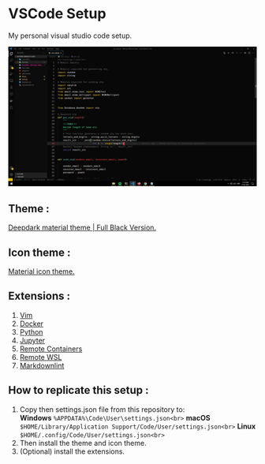 # VSCode Setup
My personal visual studio code setup.

![Alt text](Screenshots/Screenshot.png "How my setup looks like :")

## Theme :
[Deepdark material theme | Full Black Version.](https://marketplace.visualstudio.com/items?itemName=Nimda.deepdark-material)<br>

## Icon theme :
[Material icon theme.](https://marketplace.visualstudio.com/items?itemName=PKief.material-icon-theme)<br>

## Extensions :
1. [Vim](https://marketplace.visualstudio.com/items?itemName=vscodevim.vim)<br>
2. [Docker](https://marketplace.visualstudio.com/items?itemName=ms-azuretools.vscode-docker)<br>
3. [Python](https://marketplace.visualstudio.com/items?itemName=ms-python.python)<br>
4. [Jupyter](https://marketplace.visualstudio.com/items?itemName=ms-toolsai.jupyter)<br>
5. [Remote Containers](https://marketplace.visualstudio.com/items?itemName=ms-vscode-remote.remote-containers)<br>
6. [Remote WSL](https://marketplace.visualstudio.com/items?itemName=ms-vscode-remote.remote-wsl)<br>
7. [Markdownlint](https://marketplace.visualstudio.com/items?itemName=DavidAnson.vscode-markdownlint)<br>

## How to replicate this setup :
1. Copy then settings.json file from this repository to: <br>
    **Windows** `%APPDATA%\Code\User\settings.json<br>`
    **macOS** `$HOME/Library/Application Support/Code/User/settings.json<br>`
    **Linux** `$HOME/.config/Code/User/settings.json<br>`
2. Then install the theme and icon theme.
3. (Optional) install the extensions.
